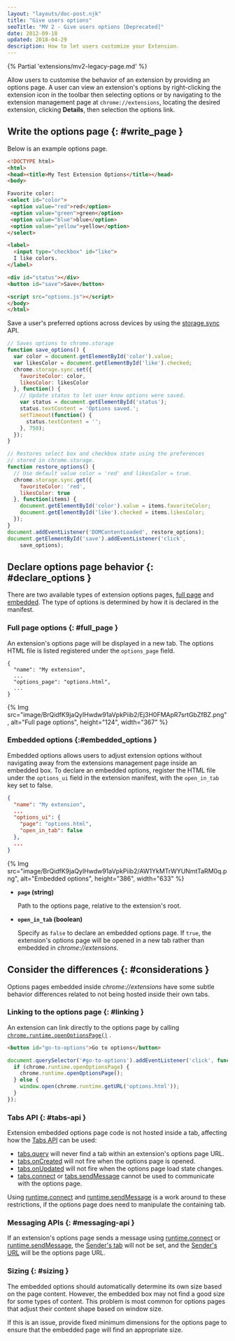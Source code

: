```yaml
---
layout: "layouts/doc-post.njk"
title: "Give users options"
seoTitle: "MV 2 - Give users options [Deprecated]"
date: 2012-09-18
updated: 2018-04-29
description: How to let users customize your Extension.
---
```


{% Partial 'extensions/mv2-legacy-page.md' %}

Allow users to customise the behavior of an extension by providing an options page. A user can view
an extension's options by right-clicking the extension icon in the toolbar then selecting options or
by navigating to the extension management page at `chrome://extensions`, locating the desired
extension, clicking **Details**, then selection the options link.

## Write the options page {: #write_page }

Below is an example options page.

```html
<!DOCTYPE html>
<html>
<head><title>My Test Extension Options</title></head>
<body>

Favorite color:
<select id="color">
 <option value="red">red</option>
 <option value="green">green</option>
 <option value="blue">blue</option>
 <option value="yellow">yellow</option>
</select>

<label>
  <input type="checkbox" id="like">
  I like colors.
</label>

<div id="status"></div>
<button id="save">Save</button>

<script src="options.js"></script>
</body>
</html>
```

Save a user's preferred options across devices by using the [storage.sync][1] API.

```js
// Saves options to chrome.storage
function save_options() {
  var color = document.getElementById('color').value;
  var likesColor = document.getElementById('like').checked;
  chrome.storage.sync.set({
    favoriteColor: color,
    likesColor: likesColor
  }, function() {
    // Update status to let user know options were saved.
    var status = document.getElementById('status');
    status.textContent = 'Options saved.';
    setTimeout(function() {
      status.textContent = '';
    }, 750);
  });
}

// Restores select box and checkbox state using the preferences
// stored in chrome.storage.
function restore_options() {
  // Use default value color = 'red' and likesColor = true.
  chrome.storage.sync.get({
    favoriteColor: 'red',
    likesColor: true
  }, function(items) {
    document.getElementById('color').value = items.favoriteColor;
    document.getElementById('like').checked = items.likesColor;
  });
}
document.addEventListener('DOMContentLoaded', restore_options);
document.getElementById('save').addEventListener('click',
    save_options);
```

## Declare options page behavior {: #declare_options }

There are two available types of extension options pages, [full page][2] and [embedded][3]. The type
of options is determined by how it is declared in the manifest.

### Full page options {: #full_page }

An extension's options page will be displayed in a new tab. The options HTML file is listed
registered under the `options_page` field.

```json/3
{
  "name": "My extension",
  ...
  "options_page": "options.html",
  ...
}
```

{% Img src="image/BrQidfK9jaQyIHwdw91aVpkPiib2/Ej3H0FMApR7srtGbZfBZ.png", 
       alt="Full page options", height="124", width="367" %}

### Embedded options {:#embedded_options }

Embedded options allows users to adjust extension options without navigating away from the
extensions management page inside an embedded box. To declare an embedded options, register the HTML
file under the `options_ui` field in the extension manifest, with the `open_in_tab` key set to
false.

```json
{
  "name": "My extension",
  ...
  "options_ui": {
    "page": "options.html",
    "open_in_tab": false
  },
  ...
}
```

{% Img src="image/BrQidfK9jaQyIHwdw91aVpkPiib2/AW1YkMTrWYUNmtTaRM0q.png",
       alt="Embedded options", height="386", width="633" %}

- **`page` (string)**

  Path to the options page, relative to the extension's root.

- **`open_in_tab` (boolean)**

  Specify as `false` to declare an embedded options page. If `true`, the extension's options page
  will be opened in a new tab rather than embedded in _chrome://extensions_.

## Consider the differences {: #considerations }

Options pages embedded inside _chrome://extensions_ have some subtle behavior differences related to
not being hosted inside their own tabs.

### Linking to the options page {: #linking }

An extension can link directly to the options page by calling
[`chrome.runtime.openOptionsPage()`][4] .

```html
<button id="go-to-options">Go to options</button>
```

```js
document.querySelector('#go-to-options').addEventListener('click', function() {
  if (chrome.runtime.openOptionsPage) {
    chrome.runtime.openOptionsPage();
  } else {
    window.open(chrome.runtime.getURL('options.html'));
  }
});
```

### Tabs API {: #tabs-api }

Extension embedded options page code is not hosted inside a tab, affecting how the [Tabs API][5] can
be used:

- [tabs.query][6] will never find a tab within an extension's options page URL.
- [tabs.onCreated][7] will not fire when the options page is opened.
- [tabs.onUpdated][8] will not fire when the options page load state changes.
- [tabs.connect][9] or [tabs.sendMessage][10] cannot be used to communicate with the options page.

Using [runtime.connect][11] and [runtime.sendMessage][12] is a work around to these restrictions, if
the options page does need to manipulate the containing tab.

### Messaging APIs {: #messaging-api }

If an extension's options page sends a message using [runtime.connect][13] or
[runtime.sendMessage][14], the [Sender's tab][15] will not be set, and the [Sender's URL][16] will
be the options page URL.

### Sizing {: #sizing }

The embedded options should automatically determine its own size based on the page content. However,
the embedded box may not find a good size for some types of content. This problem is most common for
options pages that adjust their content shape based on window size.

If this is an issue, provide fixed minimum dimensions for the options page to ensure that the
embedded page will find an appropriate size.

[1]: /docs/extensions/reference/storage#property-sync
[2]: #full_page
[3]: #embedded_options
[4]: /runtime#method-openOptionsPage
[5]: /docs/extensions/reference/tabs
[6]: /docs/extensions/reference/tabs#method-query
[7]: /docs/extensions/reference/tabs#event-onCreated
[8]: /docs/extensions/reference/tabs#event-onUpdated
[9]: /docs/extensions/reference/tabs#method-connect
[10]: /docs/extensions/reference/tabs#method-sendMessage
[11]: /docs/extensions/reference/runtime#method-connect
[12]: /docs/extensions/reference/runtime#method-sendMessage
[13]: /docs/extensions/reference/runtime#method-connect
[14]: /docs/extensions/reference/runtime#method-sendMessage
[15]: /docs/extensions/reference/runtime#property-MessageSender-tab
[16]: /docs/extensions/reference/runtime#property-MessageSender-url
